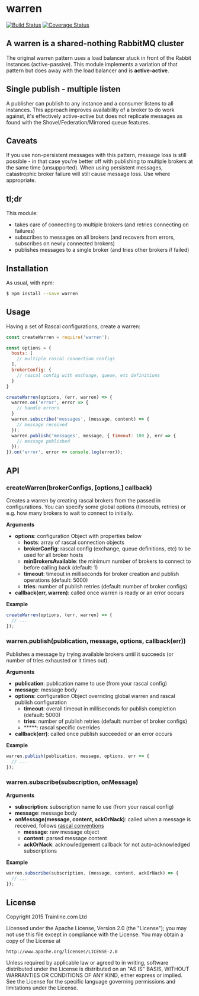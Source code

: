 # warren

[![Build Status](https://travis-ci.org/trainline/RabbitMQ-Warren-Node.svg?branch=master)](https://travis-ci.org/trainline/RabbitMQ-Warren-Node)
[![Coverage Status](https://coveralls.io/repos/trainline/RabbitMQ-Warren-Node/badge.svg?branch=master&service=github)](https://coveralls.io/github/trainline/RabbitMQ-Warren-Node?branch=master)

## A warren is a shared-nothing RabbitMQ cluster

The original warren pattern uses a load balancer stuck in front of the Rabbit instances (active-passive). This module implements a variation of that pattern but does away with the load balancer and is **active-active**.

## Single publish - multiple listen

A publisher can publish to any instance and a consumer listens to all instances. This approach improves availability of a broker to do work against, it's effectively active-active but does not replicate messages as found with the Shovel/Federation/Mirrored queue features.  

## Caveats

If you use non-persistent messages with this pattern, message loss is still possible - in that case you're better off with publishing to multiple brokers at the same time (unsupported).  When using persistent messages, catastrophic broker failure will still cause message loss. Use where appropriate.


## tl;dr

This module:
  * takes care of connecting to multiple brokers (and retries connecting on failures)
  * subscribes to messages on all brokers (and recovers from errors, subscribes on newly connected brokers)
  * publishes messages to a single broker (and tries other brokers if failed)

## Installation

As usual, with npm:

```bash
$ npm install --save warren
```

## Usage

Having a set of Rascal configurations, create a warren:

```js
const createWarren = require('warren');

const options = {
  hosts: [
    // multiple rascal connection configs
  ],
  brokerConfig: {
    // rascal config with exchange, queue, etc definitions
  }
}

createWarren(options, (err, warren) => {
  warren.on('error', error => {
    // handle errors
  }
  warren.subscribe('messages', (message, content) => {
    // message received
  });
  warren.publish('messages', message, { timeout: 100 }, err => {
    // message published
  });
}).on('error', error => console.log(error));
```


## API

### createWarren(brokerConfigs, [options,] callback)

Creates a warren by creating rascal brokers from the passed in configurations. You can specify some global options (timeouts, retries) or e.g. how many brokers to wait to connect to initially.

**Arguments**
* **options**: configuration Object with properties below
    * **hosts**: array of rascal connection objects
    * **brokerConfig**: rascal config (exchange, queue definitions, etc) to be used for all broker hosts
    * **minBrokersAvailable**: the minimum number of brokers to connect to before calling back (default: 1)
    * **timeout**: timeout in milliseconds for broker creation and publish operations (default: 5000)
    * **tries**: number of publish retries (default: number of broker configs)  
* **callback(err, warren)**: called once warren is ready or an error occurs

**Example**

```js
createWarren(options, (err, warren) => {
  // ...
});
```

### warren.publish(publication, message, options, callback(err))

Publishes a message by trying available brokers until it succeeds (or number of tries exhausted or it times out).

**Arguments**

* **publication**: publication name to use (from your rascal config)
* **message**: message body
* **options**: configuration Object overriding global warren and rascal publish configuration
    * **timeout**: overall timeout in milliseconds for publish completion (default: 5000)
    * **tries**: number of publish retries (default: number of broker configs)
    * *****: rascal specific overrides
* **callback(err)**: called once publish succeeded or an error occurs

**Example**

```js
warren.publish(publication, message, options, err => {
  // ...
});
```

### warren.subscribe(subscription, onMessage)

**Arguments**

* **subscription**: subscription name to use (from your rascal config)
* **message**: message body
* **onMessage(message, content, ackOrNack)**: called when a message is received, follows [rascal conventions](https://github.com/guidesmiths/rascal#subscriptions)
    * **message**: raw message object
    * **content**: parsed message content
    * **ackOrNack**: acknowledgement callback for not auto-acknowledged subscriptions

**Example**

```js
warren.subscribe(subscription, (message, content, ackOrNack) => {
  // ...
});
```

## License

Copyright 2015 Trainline.com Ltd

Licensed under the Apache License, Version 2.0 (the "License");
you may not use this file except in compliance with the License.
You may obtain a copy of the License at

    http://www.apache.org/licenses/LICENSE-2.0

Unless required by applicable law or agreed to in writing, software
distributed under the License is distributed on an "AS IS" BASIS,
WITHOUT WARRANTIES OR CONDITIONS OF ANY KIND, either express or implied.
See the License for the specific language governing permissions and
limitations under the License.
